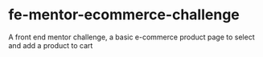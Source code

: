 # fe-mentor-ecommerce-challenge
A front end mentor challenge, a basic e-commerce product page to select and add a product to cart
